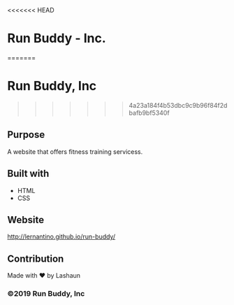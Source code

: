 <<<<<<< HEAD
# Run Buddy - Inc.
=======
# Run Buddy, Inc
>>>>>>> 4a23a184f4b53dbc9c9b96f84f2dbafb9bf5340f

## Purpose
A website that offers fitness training servicess.

## Built with 
* HTML
* CSS

## Website
http://lernantino.github.io/run-buddy/

## Contribution
Made with ❤️ by Lashaun

### ©️2019 Run Buddy, Inc
